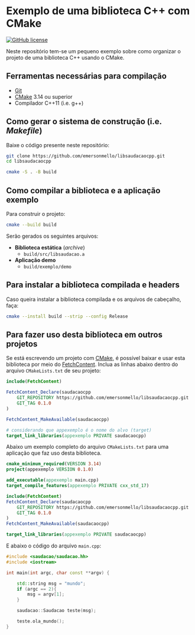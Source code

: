 # Exemplo de uma biblioteca C++ com CMake 
[![GitHub license](https://img.shields.io/badge/license-MIT-blue.svg)](LICENSE)

Neste repositório tem-se um pequeno exemplo sobre como organizar o projeto de uma biblioteca C++ usando o CMake.

## Ferramentas necessárias para compilação

- [Git](https://git-scm.com/downloads)
- [CMake](https://cmake.org) 3.14 ou superior
- Compilador C++11 (i.e. g++)

## Como gerar o sistema de construção (i.e. *Makefile*)

Baixe o código presente neste repositório:
```bash
git clone https://github.com/emersonmello/libsaudacaocpp.git
cd libsaudacaocpp

cmake -S . -B build
``` 

## Como compilar a biblioteca e a aplicação exemplo

Para construir o projeto:
```bash
cmake --build build
```
Serão gerados os seguintes arquivos:

- **Biblioteca estática** (*archive*)
    - `build/src/libsaudacao.a`
- **Aplicação demo**
    - `build/exemplo/demo`

## Para instalar a biblioteca compilada e headers

Caso queira instalar a biblioteca compilada e os arquivos de cabeçalho, faça:

```bash
cmake --install build --strip --config Release
```

## Para fazer uso desta biblioteca em outros projetos 

Se está escrevendo um projeto com [CMake](https://cmake.org/cmake/help/latest/index.html), é possível baixar e usar esta biblioteca por meio do [FetchContent](https://cmake.org/cmake/help/latest/module/FetchContent.html). Inclua as linhas abaixo dentro do arquivo `CMakeLists.txt` de seu projeto:

```cmake
include(FetchContent)

FetchContent_Declare(saudacaocpp
    GIT_REPOSITORY https://github.com/emersonmello/libsaudacaocpp.git
    GIT_TAG 0.1.0
)

FetchContent_MakeAvailable(saudacaocpp)

# considerando que appexemplo é o nome do alvo (target)
target_link_libraries(appexemplo PRIVATE saudacaocpp)
```

Abaixo um exemplo completo do arquivo `CMakeLists.txt` para uma aplicação que faz uso desta biblioteca.

```cmake
cmake_minimum_required(VERSION 3.14)
project(appexemplo VERSION 0.1.0)

add_executable(appexemplo main.cpp)
target_compile_features(appexemplo PRIVATE cxx_std_17)

include(FetchContent)
FetchContent_Declare(saudacaocpp
    GIT_REPOSITORY https://github.com/emersonmello/libsaudacaocpp.git
    GIT_TAG 0.1.0
)
FetchContent_MakeAvailable(saudacaocpp)

target_link_libraries(appexemplo PRIVATE saudacaocpp)
```

E abaixo o código do arquivo `main.cpp`:

```cpp
#include <saudacao/saudacao.hh>
#include <iostream>

int main(int argc, char const **argv) {

    std::string msg = "mundo";
    if (argc == 2){
        msg = argv[1];
    }

    saudacao::Saudacao teste(msg);

    teste.ola_mundo();
}
```